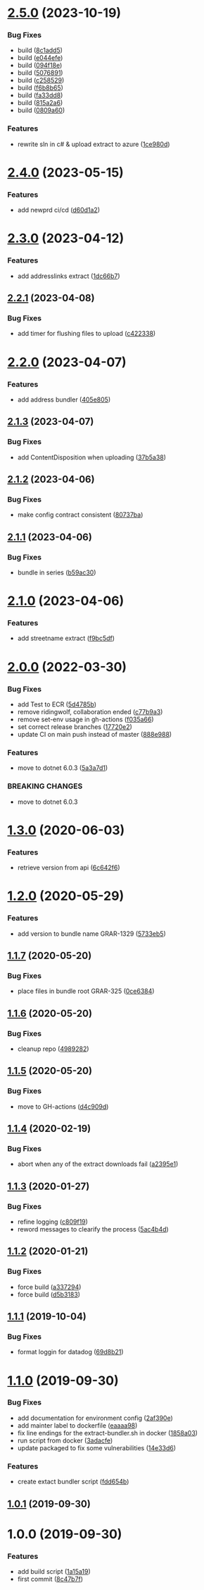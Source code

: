 # [2.5.0](https://github.com/informatievlaanderen/extract-bundler/compare/v2.4.0...v2.5.0) (2023-10-19)


### Bug Fixes

* build ([8c1add5](https://github.com/informatievlaanderen/extract-bundler/commit/8c1add54929ac449dffa1bd5022e4e78448f982c))
* build ([e044efe](https://github.com/informatievlaanderen/extract-bundler/commit/e044efe7ca94677d1f1e99ff38a9409972705587))
* build ([094f18e](https://github.com/informatievlaanderen/extract-bundler/commit/094f18e41323770d6c356ba42940fab18f81e5cd))
* build ([5076891](https://github.com/informatievlaanderen/extract-bundler/commit/507689173a5044c3acbb63339d77dca77cbaecd4))
* build ([c258529](https://github.com/informatievlaanderen/extract-bundler/commit/c258529206dd964e7dfb4b94884ff21e206b6dc3))
* build ([f6b8b65](https://github.com/informatievlaanderen/extract-bundler/commit/f6b8b65e86fdcfc153fe594c9387c594ad3801f8))
* build ([fa33dd8](https://github.com/informatievlaanderen/extract-bundler/commit/fa33dd83230ffd21b603d82201814991ca070c48))
* build ([815a2a6](https://github.com/informatievlaanderen/extract-bundler/commit/815a2a6475a008b356283d8c73db5eafe8245a03))
* build ([0809a60](https://github.com/informatievlaanderen/extract-bundler/commit/0809a60e2b02a394d2dac1be994dcd1ddad114cd))


### Features

* rewrite sln in c# & upload extract to azure ([1ce980d](https://github.com/informatievlaanderen/extract-bundler/commit/1ce980dc0b4cda74b683ca133e0fe6598be7826f))

# [2.4.0](https://github.com/informatievlaanderen/extract-bundler/compare/v2.3.0...v2.4.0) (2023-05-15)


### Features

* add newprd ci/cd ([d60d1a2](https://github.com/informatievlaanderen/extract-bundler/commit/d60d1a25992dd6304c277156eff0b3c022a2ead0))

# [2.3.0](https://github.com/informatievlaanderen/extract-bundler/compare/v2.2.1...v2.3.0) (2023-04-12)


### Features

* add addresslinks extract ([1dc66b7](https://github.com/informatievlaanderen/extract-bundler/commit/1dc66b734364807df12cc556378103431b67ebf3))

## [2.2.1](https://github.com/informatievlaanderen/extract-bundler/compare/v2.2.0...v2.2.1) (2023-04-08)


### Bug Fixes

* add timer for flushing files to upload ([c422338](https://github.com/informatievlaanderen/extract-bundler/commit/c422338a47b9f7397462f96af6a0e1976a133474))

# [2.2.0](https://github.com/informatievlaanderen/extract-bundler/compare/v2.1.3...v2.2.0) (2023-04-07)


### Features

* add address bundler ([405e805](https://github.com/informatievlaanderen/extract-bundler/commit/405e8057a8bd54897f148a494b014b0da150a9f7))

## [2.1.3](https://github.com/informatievlaanderen/extract-bundler/compare/v2.1.2...v2.1.3) (2023-04-07)


### Bug Fixes

* add ContentDisposition when uploading ([37b5a38](https://github.com/informatievlaanderen/extract-bundler/commit/37b5a38d505796a79989b118314487a19cf547ab))

## [2.1.2](https://github.com/informatievlaanderen/extract-bundler/compare/v2.1.1...v2.1.2) (2023-04-06)


### Bug Fixes

* make config contract consistent ([80737ba](https://github.com/informatievlaanderen/extract-bundler/commit/80737baaae212e027051314c46411931e9a6c4fb))

## [2.1.1](https://github.com/informatievlaanderen/extract-bundler/compare/v2.1.0...v2.1.1) (2023-04-06)


### Bug Fixes

* bundle in series ([b59ac30](https://github.com/informatievlaanderen/extract-bundler/commit/b59ac3043585c73ab66eb2d6edf0119f93f8f202))

# [2.1.0](https://github.com/informatievlaanderen/extract-bundler/compare/v2.0.0...v2.1.0) (2023-04-06)


### Features

* add streetname extract ([f9bc5df](https://github.com/informatievlaanderen/extract-bundler/commit/f9bc5df0b5875317c807cd36cd8289803d8bfec4))

# [2.0.0](https://github.com/informatievlaanderen/extract-bundler/compare/v1.3.0...v2.0.0) (2022-03-30)


### Bug Fixes

* add Test to ECR ([5d4785b](https://github.com/informatievlaanderen/extract-bundler/commit/5d4785ba10bdcfd6d8be89ebcac55388323a4477))
* remove ridingwolf, collaboration ended ([c77b9a3](https://github.com/informatievlaanderen/extract-bundler/commit/c77b9a38d990244607372cf781e1e7a945122aab))
* remove set-env usage in gh-actions ([f035a66](https://github.com/informatievlaanderen/extract-bundler/commit/f035a66e7e7d63c64d23a5b0cd014912b2635a25))
* set correct release branches ([17720e2](https://github.com/informatievlaanderen/extract-bundler/commit/17720e2f7b0a2204c08be1852ae1de7ad21ef30f))
* update CI on main push instead of master ([888e988](https://github.com/informatievlaanderen/extract-bundler/commit/888e98816e10ea541aee91799066bc0e08b0e01e))


### Features

* move to dotnet 6.0.3 ([5a3a7d1](https://github.com/informatievlaanderen/extract-bundler/commit/5a3a7d106ab72a52f7337de1020cddd97772faf0))


### BREAKING CHANGES

* move to dotnet 6.0.3

# [1.3.0](https://github.com/informatievlaanderen/extract-bundler/compare/v1.2.0...v1.3.0) (2020-06-03)


### Features

* retrieve version from api ([6c642f6](https://github.com/informatievlaanderen/extract-bundler/commit/6c642f6ced3c9c4429c4f5d8673bb58b02149621))

# [1.2.0](https://github.com/informatievlaanderen/extract-bundler/compare/v1.1.7...v1.2.0) (2020-05-29)


### Features

* add version to bundle name GRAR-1329 ([5733eb5](https://github.com/informatievlaanderen/extract-bundler/commit/5733eb54623e7acf8d087c34b0871465c8dea5d3))

## [1.1.7](https://github.com/informatievlaanderen/extract-bundler/compare/v1.1.6...v1.1.7) (2020-05-20)


### Bug Fixes

* place files in bundle root GRAR-325 ([0ce6384](https://github.com/informatievlaanderen/extract-bundler/commit/0ce63841925e7813085723b58ae4e1a3c42c5788))

## [1.1.6](https://github.com/informatievlaanderen/extract-bundler/compare/v1.1.5...v1.1.6) (2020-05-20)


### Bug Fixes

* cleanup repo ([4989282](https://github.com/informatievlaanderen/extract-bundler/commit/4989282ccc7343a79456c02094a9f33593ce9cc7))

## [1.1.5](https://github.com/informatievlaanderen/extract-bundler/compare/v1.1.4...v1.1.5) (2020-05-20)


### Bug Fixes

* move to GH-actions ([d4c909d](https://github.com/informatievlaanderen/extract-bundler/commit/d4c909dda385872e460c35686ee4c598a4ac833c))

## [1.1.4](https://github.com/informatievlaanderen/extract-bundler/compare/v1.1.3...v1.1.4) (2020-02-19)


### Bug Fixes

* abort when any of the extract downloads fail ([a2395e1](https://github.com/informatievlaanderen/extract-bundler/commit/a2395e1))

## [1.1.3](https://github.com/informatievlaanderen/extract-bundler/compare/v1.1.2...v1.1.3) (2020-01-27)


### Bug Fixes

* refine logging ([c809f19](https://github.com/informatievlaanderen/extract-bundler/commit/c809f19))
* reword messages to clearify the process ([5ac4b4d](https://github.com/informatievlaanderen/extract-bundler/commit/5ac4b4d))

## [1.1.2](https://github.com/informatievlaanderen/extract-bundler/compare/v1.1.1...v1.1.2) (2020-01-21)


### Bug Fixes

* force build ([a337294](https://github.com/informatievlaanderen/extract-bundler/commit/a337294))
* force build ([d5b3183](https://github.com/informatievlaanderen/extract-bundler/commit/d5b3183))

## [1.1.1](https://github.com/informatievlaanderen/extract-bundler/compare/v1.1.0...v1.1.1) (2019-10-04)


### Bug Fixes

* format loggin for datadog ([69d8b21](https://github.com/informatievlaanderen/extract-bundler/commit/69d8b21))

# [1.1.0](https://github.com/informatievlaanderen/extract-bundler/compare/v1.0.1...v1.1.0) (2019-09-30)


### Bug Fixes

* add documentation for environment config ([2af390e](https://github.com/informatievlaanderen/extract-bundler/commit/2af390e))
* add mainter label to dockerfile ([eaaaa98](https://github.com/informatievlaanderen/extract-bundler/commit/eaaaa98))
* fix line endings for the extract-bundler.sh in docker ([1858a03](https://github.com/informatievlaanderen/extract-bundler/commit/1858a03))
* run script from docker ([3adacfe](https://github.com/informatievlaanderen/extract-bundler/commit/3adacfe))
* update packaged to fix some vulnerabilities ([14e33d6](https://github.com/informatievlaanderen/extract-bundler/commit/14e33d6))


### Features

* create extact bundler script ([fdd654b](https://github.com/informatievlaanderen/extract-bundler/commit/fdd654b))

## [1.0.1](https://github.com/informatievlaanderen/extract-bundler/compare/v1.0.0...v1.0.1) (2019-09-30)

# 1.0.0 (2019-09-30)


### Features

* add build script ([1a15a19](https://github.com/informatievlaanderen/extract-bundler/commit/1a15a19))
* first commit ([8c47b7f](https://github.com/informatievlaanderen/extract-bundler/commit/8c47b7f))
